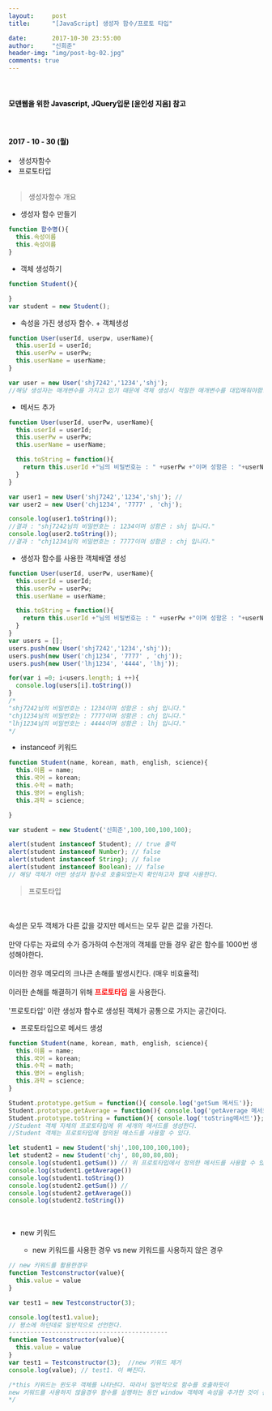 ```yaml
---
layout:     post
title:      "[JavaScript] 생성자 함수/프로토 타입"

date:       2017-10-30 23:55:00
author:     "신희준"
header-img: "img/post-bg-02.jpg"
comments: true
---
```


<head>
 <meta property="og:type" content="website">
 <meta property="og:title" content="JavaScript 생성자 함수, 프로토 타입">
 <meta property="og:description" content="JavaScript 생성자 함수, 프로토 타입">
 <meta property="og:url" content="http://shj7242.github.io/2017/10/30/JavaScript5/">

 <meta name="twitter:card" content="summary">
  <meta name="twitter:title" content="JavaScript 생성자 함수, 프로토 타입">
  <meta name="twitter:description" content="JavaScript 생성자 함수, 프로토 타입">
  <meta name="FACEBOOK:domain" content="http://shj7242.github.io/2017/10/30/JavaScript5/">
  <meta name="facebook:card" content="summary">
   <meta name="facebook:title" content="JavaScript 생성자 함수, 프로토 타입">
   <meta name="facebook:description" content="JavaScript 생성자 함수, 프로토 타입">
   <meta name="facebook:domain" content="http://shj7242.github.io/2017/10/30/JavaScript5/">


 </head>

<meta name="description" content="javascript, javascript 객체, javascript프로토타입, javascript생성자,javascript함수,javascript생성자함수
">
<br>
<H4 style ="font-weight:bold; color:black;"> 모덴웹을 위한 Javascript, JQuery입문 [윤인성 지음] 참고</H4>
<br>
<H4 style ="font-weight:bold; color : black">2017 - 10 - 30 (월)</H4>
<li>생성자함수</li>
<li>프로토타입</li>
<br>

>생성자함수 개요

* 생성자 함수 만들기

~~~javascript
function 함수명(){
  this.속성이름
  this.속성이름
}
~~~

* 객체 생성하기

~~~javascript
function Student(){

}
var student = new Student();
~~~

* 속성을 가진 생성자 함수. + 객체생성

~~~javascript
function User(userId, userpw, userName){
  this.userId = userId;
  this.userPw = userPw;
  this.userName = userName;
}

var user = new User('shj7242','1234','shj');
//해당 생성자는 매개변수를 가지고 있기 때문에 객체 생성시 적절한 매개변수를 대입해줘야함.
~~~

* 메서드 추가

~~~javascript
function User(userId, userPw, userName){
  this.userId = userId;
  this.userPw = userPw;
  this.userName = userName;

  this.toString = function(){
    return this.userId +"님의 비밀번호는 : " +userPw +"이며 성함은 : "+userName +" 입니다.";
  }
}

var user1 = new User('shj7242','1234','shj'); //
var user2 = new User('chj1234', '7777' , 'chj');

console.log(user1.toString());
//결과 : "shj7242님의 비밀번호는 : 1234이며 성함은 : shj 입니다."
console.log(user2.toString());
//결과 : "chj1234님의 비밀번호는 : 7777이며 성함은 : chj 입니다."

~~~

* 생성자 함수를 사용한 객체배열 생성

~~~JavaScript
function User(userId, userPw, userName){
  this.userId = userId;
  this.userPw = userPw;
  this.userName = userName;

  this.toString = function(){
    return this.userId +"님의 비밀번호는 : " +userPw +"이며 성함은 : "+userName +" 입니다.";
  }
}
var users = [];
users.push(new User('shj7242','1234','shj'));
users.push(new User('chj1234', '7777' , 'chj'));
users.push(new User('lhj1234', '4444', 'lhj'));

for(var i =0; i<users.length; i ++){
  console.log(users[i].toString())
}
/*
"shj7242님의 비밀번호는 : 1234이며 성함은 : shj 입니다."
"chj1234님의 비밀번호는 : 7777이며 성함은 : chj 입니다."
"lhj1234님의 비밀번호는 : 4444이며 성함은 : lhj 입니다."
*/

~~~

* instanceof 키워드

~~~javascript
function Student(name, korean, math, english, science){
  this.이름 = name;
  this.국어 = korean;
  this.수학 = math;
  this.영어 = english;
  this.과학 = science;

}

var student = new Student('신희준',100,100,100,100);

alert(student instanceof Student); // true 출력
alert(student instanceof Number); // false  
alert(student instanceof String); // false
alert(student instanceof Boolean); // false
// 해당 객체가 어떤 생성자 함수로 호출되었는지 확인하고자 할때 사용한다.
~~~

> 프로토타입

<br>
<br>
속성은 모두 객체가 다른 값을 갖지만 메서드는 모두 같은 값을 가진다.
<br>
<br>
만약 다루는 자료의 수가 증가하여 수천개의 객체를 만들 경우 같은 함수를 1000번 생성해야한다.
<br><br>
이러한 경우 메모리의 크나큰 손해를 발생시킨다. (매우 비효율적)
<br><br>
이러한 손해를 해결하기 위해 <b style="color:red">프로토타입</b> 을 사용한다.
<br><br>
'프로토타입' 이란 생성자 함수로 생성된 객체가 공통으로 가지는 공간이다.
<br>

* 프로토타입으로 메서드 생성

~~~JavaScript
function Student(name, korean, math, english, science){
  this.이름 = name;
  this.국어 = korean;
  this.수학 = math;
  this.영어 = english;
  this.과학 = science;
}

Student.prototype.getSum = function(){ console.log('getSum 메서드')};
Student.prototype.getAverage = function(){ console.log('getAverage 메서드')};
Student.prototype.toString = function(){ console.log('toString메서드')};
//Student 객체 자체의 프로토타입에 위 세개의 메서드를 생성한다.
//Student 객체는 프로토타입에 정의된 메소드를 사용할 수 있다.

let student1 = new Student('shj',100,100,100,100);
let student2 = new Student('chj', 80,80,80,80);
console.log(student1.getSum()) // 위 프로토타입에서 정의한 메서드를 사용할 수 있다.
console.log(student1.getAverage())
console.log(student1.toString())
console.log(student2.getSum()) //
console.log(student2.getAverage())
console.log(student2.toString())
~~~

<br>

* new 키워드

  - new 키워드를 사용한 경우 vs new 키워드를 사용하지 않은 경우

~~~javascript
// new 키워드를 활용한경우
function Testconstructor(value){
  this.value = value
}

var test1 = new Testconstructor(3);

console.log(test1.value);
// 평소에 하던데로 일반적으로 선언한다.
--------------------------------------------
function Testconstructor(value){
  this.value = value
}
var test1 = Testconstructor(3);  //new 키워드 제거
console.log(value); // test1. 이 빠진다.

/*this 키워드는 윈도우 객체를 나타낸다. 따라서 일반적으로 함수를 호출하듯이
new 키워드를 사용하지 않을경우 함수를 실행하는 동안 window 객체에 속성을 추가한 것이 된다.
*/
~~~



~~~javascript

~~~
